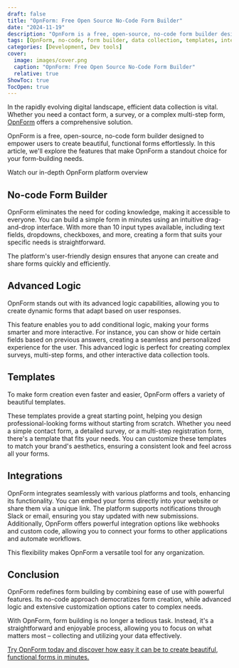 ```yaml
---
draft: false
title: "OpnForm: Free Open Source No-Code Form Builder"
date: "2024-11-19"
description: "OpnForm is a free, open-source, no-code form builder designed for creating functional, customizable forms effortlessly. With advanced logic, templates, and integrations, it empowers users to build dynamic forms tailored to their needs."
tags: [OpnForm, no-code, form builder, data collection, templates, integrations, advanced logic, surveys, multi-step forms, drag-and-drop, webhooks, automation]
categories: [Development, Dev tools]
cover:
  image: images/cover.png
  caption: "OpnForm: Free Open Source No-Code Form Builder"
  relative: true
ShowToc: true
TocOpen: true
---
```



In the rapidly evolving digital landscape, efficient data collection is vital. Whether you need a contact form, a survey, or a complex multi\-step form, [OpnForm](https://octabyte.io/development/dev-tools/opnform) offers a comprehensive solution. 

OpnForm is a free, open\-source, no\-code form builder designed to empower users to create beautiful, functional forms effortlessly. In this article, we'll explore the features that make OpnForm a standout choice for your form\-building needs.



Watch our in\-depth OpnForm platform overview



## No\-code Form Builder

OpnForm eliminates the need for coding knowledge, making it accessible to everyone. You can build a simple form in minutes using an intuitive drag\-and\-drop interface. With more than 10 input types available, including text fields, dropdowns, checkboxes, and more, creating a form that suits your specific needs is straightforward. 

The platform's user\-friendly design ensures that anyone can create and share forms quickly and efficiently.

## Advanced Logic

OpnForm stands out with its advanced logic capabilities, allowing you to create dynamic forms that adapt based on user responses. 

This feature enables you to add conditional logic, making your forms smarter and more interactive. For instance, you can show or hide certain fields based on previous answers, creating a seamless and personalized experience for the user. This advanced logic is perfect for creating complex surveys, multi\-step forms, and other interactive data collection tools.

## Templates

To make form creation even faster and easier, OpnForm offers a variety of beautiful templates. 

These templates provide a great starting point, helping you design professional\-looking forms without starting from scratch. Whether you need a simple contact form, a detailed survey, or a multi\-step registration form, there's a template that fits your needs. You can customize these templates to match your brand's aesthetics, ensuring a consistent look and feel across all your forms.

## Integrations

OpnForm integrates seamlessly with various platforms and tools, enhancing its functionality. You can embed your forms directly into your website or share them via a unique link. The platform supports notifications through Slack or email, ensuring you stay updated with new submissions. Additionally, OpnForm offers powerful integration options like webhooks and custom code, allowing you to connect your forms to other applications and automate workflows. 

This flexibility makes OpnForm a versatile tool for any organization.

## Conclusion

OpnForm redefines form building by combining ease of use with powerful features. Its no\-code approach democratizes form creation, while advanced logic and extensive customization options cater to complex needs. 

With OpnForm, form building is no longer a tedious task. Instead, it's a straightforward and enjoyable process, allowing you to focus on what matters most – collecting and utilizing your data effectively.

[Try OpnForm today and discover how easy it can be to create beautiful, functional forms in minutes.](https://octabyte.io/development/dev-tools/opnform)



